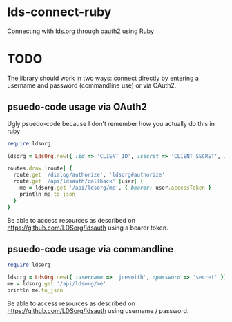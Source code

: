 lds-connect-ruby
===============

Connecting with lds.org through oauth2 using Ruby

TODO
===

The library should work in two ways: connect directly by entering a username and password (commandline use) or via OAuth2.

psuedo-code usage via OAuth2
---

Ugly psuedo-code because I don't remember how you actually do this in ruby

```ruby
require ldsorg

ldsorg = LdsOrg.new({ :id => 'CLIENT_ID', :secret => 'CLIENT_SECRET', :callback => '/api/ldsauth/callback' })

routes.draw |route| {
  route.get '/dialog/authorize', 'ldsorg#authorize'
  route.get '/api/ldsauth/callback' |user| {
    me = ldsorg.get '/api/ldsorg/me', { bearer: user.accessToken }
    println me.to_json
  }
}
```

Be able to access resources as described on https://github.com/LDSorg/ldsauth using a bearer token.

psuedo-code usage via commandline
---

```ruby
require ldsorg

ldsorg = LdsOrg.new({ :username => 'joesmith', :password => 'secret' })
me = ldsorg.get '/api/ldsorg/me'
println me.to_json
```

Be able to access resources as described on https://github.com/LDSorg/ldsauth using username / password.
